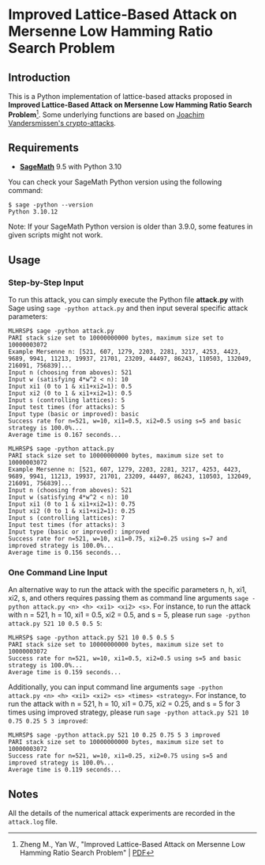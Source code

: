 # Improved Lattice-Based Attack on Mersenne Low Hamming Ratio Search Problem

## Introduction

This is a Python implementation of lattice-based attacks proposed in **Improved Lattice-Based Attack on Mersenne Low Hamming Ratio Search Problem**[^MLHRSP]. Some underlying functions are based on [Joachim Vandersmissen&#39;s crypto-attacks](https://github.com/jvdsn/crypto-attacks).

## Requirements

- [**SageMath**](https://www.sagemath.org/) 9.5 with Python 3.10

You can check your SageMath Python version using the following command:

```commandline
$ sage -python --version
Python 3.10.12
```

Note: If your SageMath Python version is older than 3.9.0, some features in given scripts might not work.

## Usage

### Step-by-Step Input

To run this attack, you can simply execute the Python file **attack.py** with Sage using `sage -python attack.py` and then input several specific attack parameters:

```commandline
MLHRSP$ sage -python attack.py
PARI stack size set to 10000000000 bytes, maximum size set to 10000003072
Example Mersenne n: [521, 607, 1279, 2203, 2281, 3217, 4253, 4423, 9689, 9941, 11213, 19937, 21701, 23209, 44497, 86243, 110503, 132049, 216091, 756839]...
Input n (choosing from aboves): 521
Input w (satisfying 4*w^2 < n): 10
Input xi1 (0 to 1 & xi1+xi2=1): 0.5
Input xi2 (0 to 1 & xi1+xi2=1): 0.5
Input s (controlling lattices): 5
Input test times (for attacks): 5
Input type (basic or improved): basic
Success rate for n=521, w=10, xi1=0.5, xi2=0.5 using s=5 and basic strategy is 100.0%...
Average time is 0.167 seconds...
```

```commandline
MLHRSP$ sage -python attack.py
PARI stack size set to 10000000000 bytes, maximum size set to 10000003072
Example Mersenne n: [521, 607, 1279, 2203, 2281, 3217, 4253, 4423, 9689, 9941, 11213, 19937, 21701, 23209, 44497, 86243, 110503, 132049, 216091, 756839]...
Input n (choosing from aboves): 521
Input w (satisfying 4*w^2 < n): 10
Input xi1 (0 to 1 & xi1+xi2=1): 0.75
Input xi2 (0 to 1 & xi1+xi2=1): 0.25
Input s (controlling lattices): 7
Input test times (for attacks): 3
Input type (basic or improved): improved
Success rate for n=521, w=10, xi1=0.75, xi2=0.25 using s=7 and improved strategy is 100.0%...
Average time is 0.156 seconds...
```

### One Command Line Input

An alternative way to run the attack with the specific parameters n, h, xi1, xi2, s, and others requires passing them as command line arguments `sage -python attack.py <n> <h> <xi1> <xi2> <s>`. For instance, to run the attack with n = 521, h = 10, xi1 = 0.5, xi2 = 0.5, and s = 5, please run `sage -python attack.py 521 10 0.5 0.5 5`:

```commandline
MLHRSP$ sage -python attack.py 521 10 0.5 0.5 5
PARI stack size set to 10000000000 bytes, maximum size set to 10000003072
Success rate for n=521, w=10, xi1=0.5, xi2=0.5 using s=5 and basic strategy is 100.0%...
Average time is 0.159 seconds...
```

Additionally, you can input command line arguments `sage -python attack.py <n> <h> <xi1> <xi2> <s> <times> <strategy>`. For instance, to run the attack with n = 521, h = 10, xi1 = 0.75, xi2 = 0.25, and s = 5 for 3 times using improved strategy, please run `sage -python attack.py 521 10 0.75 0.25 5 3 improved`:

```commandline
MLHRSP$ sage -python attack.py 521 10 0.25 0.75 5 3 improved
PARI stack size set to 10000000000 bytes, maximum size set to 10000003072
Success rate for n=521, w=10, xi1=0.25, xi2=0.75 using s=5 and improved strategy is 100.0%...
Average time is 0.119 seconds...
```

## Notes

All the details of the numerical attack experiments are recorded in the `attack.log` file.

[^MLHRSP]: Zheng M., Yan W., "Improved Lattice-Based Attack on Mersenne Low Hamming Ratio Search Problem" | [PDF](https://mengcezheng.github.io/docs/BD00.pdf)
